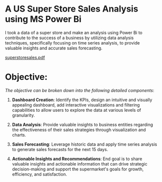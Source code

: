 
# A US Super Store Sales Analysis using MS Power Bi
I took a data of a super store and make an analysis using Power Bi to contribute to the success of a business by utilizing data analysis techniques, specifically focusing on time series analysis, to provide valuable insights and accurate sales forecasting.

[superstoresales.pdf](https://github.com/user-attachments/files/16336483/superstoresales.pdf)


# Objective:
*The objective can be broken down into the following detailed components*:

1. **Dashboard Creation**: Identify the KPIs, design an intuitive and visually appealing dashboard, add interactive visualizations and filtering capabilities to allow users to explore the data at various levels of granularity.

2. **Data Analysis**: Provide valuable insights to business entities regarding the effectiveness of their sales strategies through visualization and charts.

3. **Sales Forecasting**: Leverage historic data and apply time series analysis to generate sales forecasts for the next 15 days.

4. **Actionable Insights and Recommendations**: End goal is to share valuable insights and actionable information that can drive strategic decision-making and support the supermarket's goals for growth, efficiency, and satisfaction.
